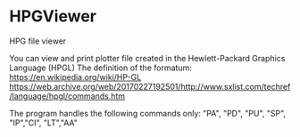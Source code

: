 # HPGViewer
HPG file viewer

You can view and print plotter file created in the Hewlett-Packard Graphics Language (HPGL) 
The definition of the formatum:
  https://en.wikipedia.org/wiki/HP-GL
  https://web.archive.org/web/20170227192501/http://www.sxlist.com/techref/language/hpgl/commands.htm

The program handles the following commands only:
"PA", "PD", "PU", "SP", "IP","CI",  "LT","AA"
  
